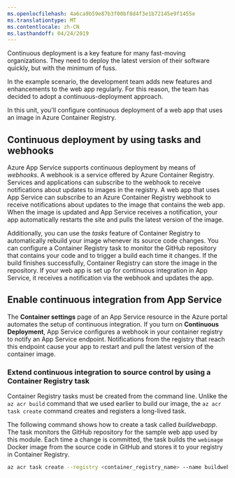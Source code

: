 ```yaml
---
ms.openlocfilehash: 4a6ca9b59e87b3f00bf8d4f3e1b72145e9f1455e
ms.translationtype: MT
ms.contentlocale: zh-CN
ms.lasthandoff: 04/24/2019
---
```

Continuous deployment is a key feature for many fast-moving organizations. They need to deploy the latest version of their software quickly, but with the minimum of fuss.

In the example scenario, the development team adds new features and enhancements to the web app regularly. For this reason, the team has decided to adopt a continuous-deployment approach.

In this unit, you'll configure continuous deployment of a web app that uses an image in Azure Container Registry.

## <a name="continuous-deployment-by-using-tasks-and-webhooks"></a>Continuous deployment by using tasks and webhooks

Azure App Service supports continuous deployment by means of *webhooks*. A webhook is a service offered by Azure Container Registry. Services and applications can subscribe to the webhook to receive notifications about updates to images in the registry. A web app that uses App Service can subscribe to an Azure Container Registry webhook to receive notifications about updates to the image that contains the web app. When the image is updated and App Service receives a notification, your app automatically restarts the site and pulls the latest version of the image.

Additionally, you can use the *tasks* feature of Container Registry to automatically rebuild your image whenever its source code changes. You can configure a Container Registry task to monitor the GitHub repository that contains your code and to trigger a build each time it changes. If the build finishes successfully, Container Registry can store the image in the repository. If your web app is set up for continuous integration in App Service, it receives a notification via the webhook and updates the app.

## <a name="enable-continuous-integration-from-app-service"></a>Enable continuous integration from App Service

The **Container settings** page of an App Service resource in the Azure portal automates the setup of continuous integration. If you turn on **Continuous Deployment**, App Service configures a webhook in your container registry to notify an App Service endpoint. Notifications from the registry that reach this endpoint cause your app to restart and pull the latest version of the container image.

### <a name="extend-continuous-integration-to-source-control-by-using-a-container-registry-task"></a>Extend continuous integration to source control by using a Container Registry task

Container Registry tasks must be created from the command line. Unlike the `az acr build` command that we used earlier to build our image, the `az acr task create` command creates and registers a long-lived task.

The following command shows how to create a task called *buildwebapp*. The task monitors the GitHub repository for the sample web app used by this module. Each time a change is committed, the task builds the `webimage` Docker image from the source code in GitHub and stores it to your registry in Container Registry.

```bash
az acr task create --registry <container_registry_name> --name buildwebapp --image webimage --context https://github.com/MicrosoftDocs/mslearn-deploy-run-container-app-service.git --branch master
```